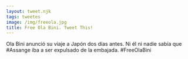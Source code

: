 ```yaml
---
layout: tweet.njk
tags: tweetes
image: /img/freeola.jpg
title: Free Ola Bini. Tweet This!
---
```

Ola Bini anunció su viaje a Japón dos días antes. Ni él ni nadie sabía que #Assange iba a ser expulsado de la embajada. #FreeOlaBini
